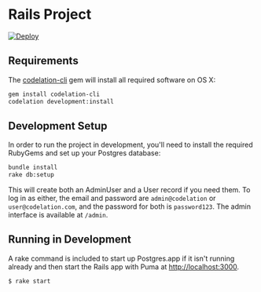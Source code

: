 # Rails Project

[![Deploy](https://www.herokucdn.com/deploy/button.svg)](https://heroku.com/deploy?template=https://github.com/codelation/rails-project-template)

## Requirements

The [codelation-cli](https://github.com/codelation/codelation-cli) gem will install all required software on OS X:

```bash
gem install codelation-cli
codelation development:install
```

## Development Setup

In order to run the project in development, you'll need to install the
required RubyGems and set up your Postgres database:

```bash
bundle install
rake db:setup
```

This will create both an AdminUser and a User record if you need them.
To log in as either, the email and password are `admin@codelation` or `user@codelation.com`,
and the password for both is `password123`. The admin interface is available at `/admin`.

## Running in Development

A rake command is included to start up Postgres.app
if it isn't running already and then start the Rails
app with Puma at <http://localhost:3000>.

```bash
$ rake start
```
